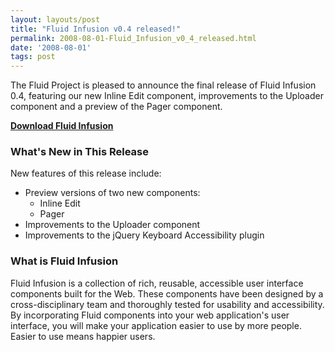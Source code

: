 ```yaml
---
layout: layouts/post
title: "Fluid Infusion v0.4 released!"
permalink: 2008-08-01-Fluid_Infusion_v0_4_released.html
date: '2008-08-01'
tags: post
---
```

The Fluid Project is pleased to announce the final release of Fluid Infusion 0.4,
featuring our new Inline Edit component, improvements to the Uploader component and a preview of the Pager component.

**[Download Fluid Infusion](https://github.com/fluid-project/infusion)**

### What&#39;s New in This Release

New features of this release include:

* Preview versions of two new components:
  * Inline Edit
  * Pager
* Improvements to the Uploader component
* Improvements to the jQuery Keyboard Accessibility plugin

### What is Fluid Infusion

Fluid Infusion is a collection of rich, reusable, accessible user interface components built for the Web.
These components have been designed by a cross-disciplinary team and thoroughly tested for usability and
accessibility. By incorporating Fluid components into your web application&#39;s user interface, you will
make your application easier to use by more people. Easier to use means happier users.
